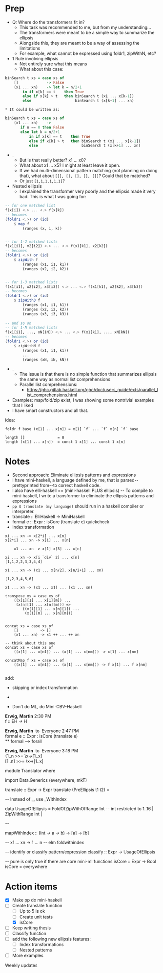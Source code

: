 # Prep
* Q: Where do the transformers fit in?
	* This task was recommended to me, but from my understanding...
	* The transformers were meant to be a simple way to summarize the ellipsis
	* Alongside this, they are meant to be a way of assessing the limitations
	* For example, what cannot be expressed using foldr1, zipWithN, etc?
* 1 Rule involving ellipsis
	* Not entirely sure what this means
	* What about this case:
```haskell
binSearch t xs = case xs of
	[]             -> False
	(x1 ... xn)    -> let k = n/2+1
		in if x[k] == t    then True
		else if x[k] > t   then binSearch t (x1 ... x[k-1])
		else                    binSearch t (x[k+1] ... xn)
```
	* It could be written as:
```haskell
binSearch t xs = case xs of
	(x1 ... xn)    -> 
	   if n == 0 then False
	   else let k = n/2+1
	       in if x[k] == t    then True
	       else if x[k] > t   then binSearch t (x1 ... x[k-1])
	       else                    binSearch t (x[k+1] ... xn)
```
* .
	* But is that really better? x1 ... x0?
	* What about x1 ... x5? I might at least leave it open.
	* If we had multi-dimensional pattern matching (not planning on doing that), what about `[[], [], [], [], []]`? Could that be matched?
	* Or just `[1,1,1,1,1,1]`?
* Nested ellipsis
	* I explained the transformer very poorly and the ellipsis made it very bad.
This is what I was going for:

```haskell
-- for one matched list
f(x[i]) <.> ... <.> f(x[k])
-- becomes
(foldr1 <.>) or (id)
	$ map f
		(ranges (x, i, k))


-- for 1-2 matched lists
f(x1[i1], x2[i2]) <.> ... <.> f(x1[k1], x2[k2])
-- becomes
(foldr1 <.>) or (id)
	$ zipWith f
		(ranges (x1, i1, k1))
		(ranges (x2, i2, k2))


-- for 1-3 matched lists
f(x1[i1], x2[i2], x3[i3]) <.> ... <.> f(x1[k1], x2[k2], x3[k3])
-- becomes
(foldr1 <.>) or (id)
	$ zipWith3 f
		(ranges (x1, i1, k1))
		(ranges (x2, i2, k2))
		(ranges (x3, i3, k3))
		
-- and so on
-- for 1-N matched lists
f(x1[i1], ..., xN[iN]) <.> ... <.> f(x1[k1], ..., xN[kN])
-- becomes
(foldr1 <.>) or (id)
	$ zipWithN f
		(ranges (x1, i1, k1))
		...
		(ranges (xN, iN, kN))
```
* .
	* The issue is that there is no simple function that summarizes ellipsis the same way as normal list comprehensions
	* Parallel list comprehensions:
		* https://ghc.gitlab.haskell.org/ghc/doc/users_guide/exts/parallel_list_comprehensions.html
* Examples: map/fold/zip exist, I was showing some nontrivial examples that I liked
* I have smart constructors and all that.

idea:
```
foldr f base (x[1] ... x[n]) = x[1] `f` ... `f` x[n] `f` base
```

```
length []               = 0
length (x[1] ... x[n])  = const 1 x[1] ... const 1 x[n]
```


# Notes

* Second approach: Eliminate ellipsis patterns and expressions
* I have mini-haskell, a language defined by me, that is parsed--prettyprinted from--to correct haskell code. 
* I also have elli-haskell == (mini-haskell PLUS ellipsis) -- To compile to mini-haskell, I write a transformer to eliminate the ellipsis patterns and expressions
* `pp $ translate (my language)` should run in a haskell compiler or interpreter.
* translate :: ElliHaskell -> MiniHaskell
* formal e :: Expr : isCore (translate e) quickcheck
* Index transformation

```
xi ... xn -> x[2*i] ... x[n]
x[2*i] ... xn -> x[i] ... x[n]

	x1 ... xn -> x[1] x[3] ... x[n]

xi ... xn -> x[i `div` 2] ... x[n]
[1,1,2,2,3,3,4,4]

x1 ... xn -> (x1 ... x[n/2], x[n/2+1] ... xn)

[1,2,3,4,5,6]

x1 ... xn -> (x1 ... x1) ... (x1 ... xn)

transpose xs = case xs of
    ((x[1][1] ... x[1][m]) ...
     (x[n][1] ... x[n][m])) =>
	    ((x[1][1] ... x[n][1]) ...
	     (x[1][m] ... x[n][m]))


concat xs = case xs of
	[]          -> []
	(x1 ... xn) -> x1 ++ ... ++ xn

-- think about this one
concat xs = case xs of
	((x[1] ... x[n1]) ... (x[1] ... x[nm])) -> x[1] ... x[nm]

concatMap f xs = case xs of
	((x[1] ... x[n1]) ... (x[1] ... x[nm])) -> f x[1] ... f x[nm]


```
add:
- skipping or index transformation

- 
* Don't do ML, do Mini-CBV-Haskell

**Erwig, Martin** 2:30 PM  
f :: EH -> H  
  
**Erwig, Martin**  to  Everyone 2:47 PM  
formal e :: Expr : isCore (translate e)  
** formal --> forall  
  
**Erwig, Martin**  to  Everyone 3:18 PM  
{1..n >>= \x->[1..x]  
[1..n] >>= \x->[1..x]

module Translator where

import Data.Generics (everywhere, mkT)

translate :: Expr -> Expr
translate (PreEllipsis t1 t2) = 

-- Instead of _, use _WithIndex

data UsageOfEllipsis = FoldOfZipWithOfRange Int  -- int restricted to 1..16
                     | ZipWithRange Int
                     | 


-- 

mapWithIndex :: (Int -> a -> b) -> [a] -> [b]


-- x1 ... xn -> 1 ... n 
-- elm foldwithindex

-- identify or classify pattern/expression
classify :: Expr -> UsageOfEllipsis

-- pure is only true if there are core mini-ml functions
isCore :: Expr -> Bool
isCore = everywhere 
# Action items


* [x] Make pp do mini-haskell
* [ ] Create translate function
	* [ ] Up to 5 is ok
	* [ ] Create unit tests
	* [x] isCore
* [ ] Keep writing thesis
* [ ] Classify function
* [ ] add the following new ellipsis features:
	* [ ] Index transformations
	* [ ] Nested patterns
* [ ] More examples

Weekly updates


